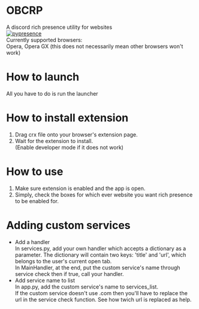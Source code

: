 
# OBCRP
A discord rich presence utility for websites<br/>
[![pypresence](https://img.shields.io/badge/using-pypresence-00bb88.svg?style=for-the-badge&logo=discord&logoWidth=20)](https://github.com/qwertyquerty/pypresence)
<br/>
Currently supported browsers:<br/>
Opera, Opera GX
(this does not necessarily mean other browsers won't work)

# How to launch <br/>
All you have to do is run the launcher

# How to install extension <br/>
1. Drag crx file onto your browser's extension page.<br/>
2. Wait for the extension to install.<br/>
(Enable developer mode if it does not work)<br/>

# How to use
1. Make sure extension is enabled and the app is open.<br/>
2. Simply, check the boxes for which ever website you want rich presence to be enabled for.

# Adding custom services
- Add a handler<br/>
In services.py, add your own handler which accepts a dictionary as a parameter. The dictionary will contain two keys: 'title' and 'url', which belongs to the user's current open tab.<br/>
In MainHandler, at the end, put the custom service's name through service check then if true, call your handler.<br/>
- Add service name to list<br/>
In app.py, add the custom service's name to services_list.<br/>
If the custom service doesn't use .com then you'll have to replace the url in the service check function. See how twich url is replaced as help.